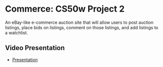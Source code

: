 # Commerce: CS50w Project 2

An eBay-like e-commerce auction site that will allow users to post auction listings, place bids on listings, comment on those listings, and add listings to a watchlist.

## Video Presentation

- [Presentation](https://www.youtube.com/watch?v=80O0XeIBj3M)
